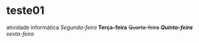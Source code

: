 # teste01
atividade informática
_Segunda-feira_
**Terça-feira**
~~Quarta-feira~~
_**Quinta-feira**_
_sexta-feira_

